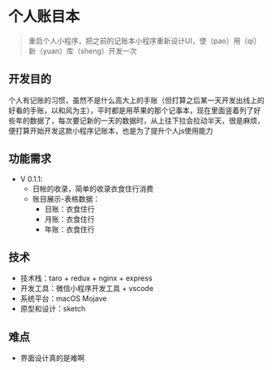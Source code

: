 # 个人账目本

> 重启个人小程序，把之前的记账本小程序重新设计UI，使（pao）用（qi）新（yuan）库（sheng）开发一次

## 开发目的

个人有记账的习惯，虽然不是什么高大上的手账（但打算之后某一天开发出线上的好看的手账，以和风为主），平时都是用苹果的那个记事本，现在里面竖着列了好些年的数据了，每次要记新的一天的数据时，从上往下拉会拉动半天，很是麻烦，便打算开始开发这款小程序记账本，也是为了提升个人js使用能力

## 功能需求

+ V 0.1.1:
  + 日帐的收录，简单的收录衣食住行消费
  + 账目展示-表格数据：
    + 日账：衣食住行
    + 月账：衣食住行
    + 年账：衣食住行

## 技术

+ 技术栈：taro + redux + nginx + express
+ 开发工具：微信小程序开发工具 + vscode
+ 系统平台：macOS Mojave
+ 原型和设计：sketch

## 难点

+ 界面设计真的是难啊
